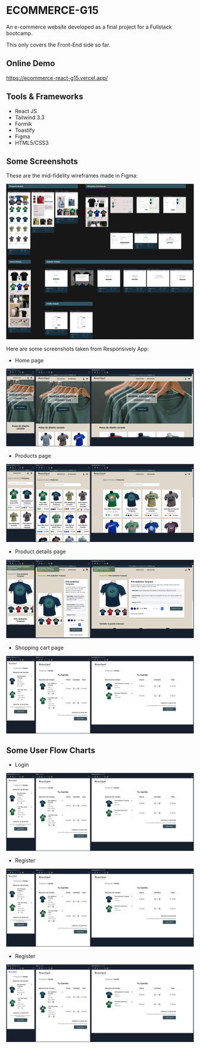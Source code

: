 # ECOMMERCE-G15

An e-commerce website developed as a final project for a Fullstack bootcamp.

This only covers the Front-End side so far.

## Online Demo

https://ecommerce-react-g15.vercel.app/

## Tools & Frameworks

- React JS
- Tailwind 3.3
- Formik
- Toastify
- Figma
- HTML5/CSS3

## Some Screenshots

These are the mid-fidelity wireframes made in Figma:

<p align="center">
  <img src="https://raw.githubusercontent.com/rgap/Ecommerce-G15-ImageRepository/main/presentation/wireframes-overview.jpg">
</p>

Here are some screenshots taken from Responsively App:

- Home page

<p align="center">
  <img src="https://raw.githubusercontent.com/rgap/Ecommerce-G15-ImageRepository/main/presentation/home.jpg">
</p>

- Products page

<p align="center">
  <img src="https://raw.githubusercontent.com/rgap/Ecommerce-G15-ImageRepository/main/presentation/products.jpg">
</p>

- Product details page

<p align="center">
  <img src="https://raw.githubusercontent.com/rgap/Ecommerce-G15-ImageRepository/main/presentation/product-details.jpg">
</p>

- Shopping cart page

<p align="center">
  <img src="https://raw.githubusercontent.com/rgap/Ecommerce-G15-ImageRepository/main/presentation/shopping-cart.jpg">
</p>

## Some User Flow Charts

- Login

<p align="center">
  <img src="https://raw.githubusercontent.com/rgap/Ecommerce-G15-ImageRepository/main/presentation/shopping-cart.jpg">
</p>

- Register

<p align="center">
  <img src="https://raw.githubusercontent.com/rgap/Ecommerce-G15-ImageRepository/main/presentation/shopping-cart.jpg">
</p>

- Register

<p align="center">
  <img src="https://raw.githubusercontent.com/rgap/Ecommerce-G15-ImageRepository/main/presentation/shopping-cart.jpg">
</p>
